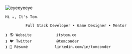 ![eyeeyeeye](https://user-images.githubusercontent.com/392266/222018547-669d162f-2520-4daa-84b2-2d756d1686e6.png)

```
Hi ☕️, It's Tom.

         Full Stack Developer • Game Designer • Mentor

❯ 🌎 Website           itstom.co
❯ 🐦 Twitter           @tomconder
❯ 👔 Résumé            linkedin.com/in/tomconder
```
